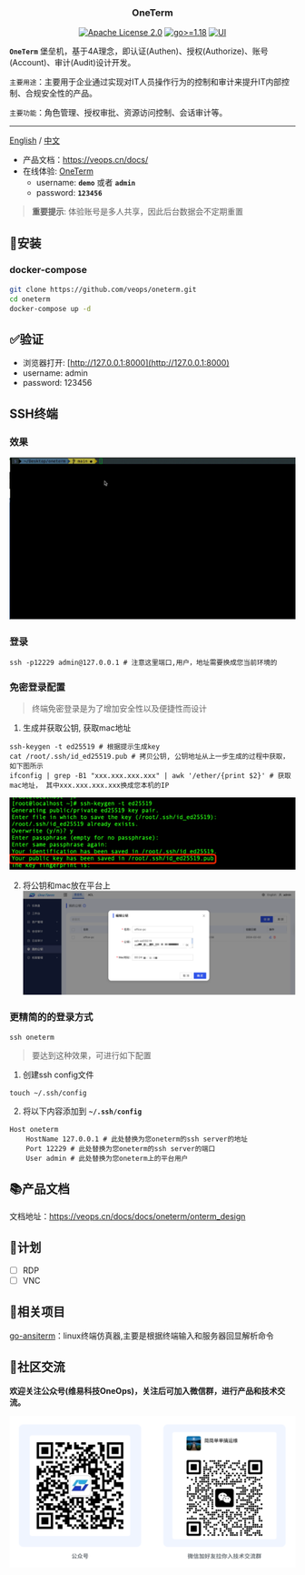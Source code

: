 <h3 align="center">OneTerm</h3>
<p align="center">
  <a href="https://github.com/veops/oneterm/blob/main/LICENSE"><img src="https://img.shields.io/github/license/veops/oneterm" alt="Apache License 2.0"></a>
  <a href=""><img src="https://img.shields.io/badge/Go-%3E%3D%201.18-%23007d9c" alt="go>=1.18"></a>
  <a href="https:https://github.com/sendya/ant-design-pro-vue"><img src="https://img.shields.io/badge/UI-Ant%20Design%20Pro%20Vue-brightgreen" alt="UI"></a>
</p>

**`OneTerm`** 堡垒机，基于4A理念，即认证(Authen)、授权(Authorize)、账号(Account)、审计(Audit)设计开发。

`主要用途`：主要用于企业通过实现对IT人员操作行为的控制和审计来提升IT内部控制、合规安全性的产品。

`主要功能`：角色管理、授权审批、资源访问控制、会话审计等。

---
[English](README.md) / [中文](README_cn.md)
- 产品文档：https://veops.cn/docs/
- 在线体验: <a href="https://term.veops.cn/oneterm/workstation" target="_blank">OneTerm</a>
    - username: **`demo`**   或者   **`admin`**
    - password: **`123456`**
> **重要提示**: 体验账号是多人共享，因此后台数据会不定期重置




## 🚀安装

### docker-compose

```bash
git clone https://github.com/veops/oneterm.git
cd oneterm
docker-compose up -d
```

## ✅验证
- 浏览器打开: [http://127.0.0.1:8000](http://127.0.0.1:8000)
- username: admin
- password: 123456

## SSH终端
### 效果
![Example GIF](./docs/images/ssh-client.gif)
### 登录
```shell
ssh -p12229 admin@127.0.0.1 # 注意这里端口,用户，地址需要换成您当前环境的
```
### 免密登录配置
> 终端免密登录是为了增加安全性以及便捷性而设计
1. 生成并获取公钥, 获取mac地址
```shell
ssh-keygen -t ed25519 # 根据提示生成key
cat /root/.ssh/id_ed25519.pub # 拷贝公钥, 公钥地址从上一步生成的过程中获取，如下图所示
ifconfig | grep -B1 "xxx.xxx.xxx.xxx" | awk '/ether/{print $2}' # 获取mac地址， 其中xxx.xxx.xxx.xxx换成您本机的IP
```

![img.png](docs/images/img.png)

2. 将公钥和mac放在平台上
![img_1.png](docs/images/img_1.png)

### 更精简的的登录方式
```shell
ssh oneterm
```
> 要达到这种效果，可进行如下配置
1. 创建ssh config文件
```shell
touch ~/.ssh/config
```
2. 将以下内容添加到 **`~/.ssh/config`**
```shell
Host oneterm
    HostName 127.0.0.1 # 此处替换为您oneterm的ssh server的地址
    Port 12229 # 此处替换为您oneterm的ssh server的端口
    User admin # 此处替换为您oneterm上的平台用户
```

## 📚产品文档

文档地址：https://veops.cn/docs/docs/oneterm/onterm_design

## 🎯计划

- [ ] RDP
- [ ] VNC

## 🔗相关项目

[go-ansiterm](https://github.com/veops/go-ansiterm)：linux终端仿真器,主要是根据终端输入和服务器回显解析命令

## 🤝社区交流

**欢迎关注公众号(维易科技OneOps)，关注后可加入微信群，进行产品和技术交流。**

![公众号: 维易科技OneOps](docs/images/wechat.jpg)